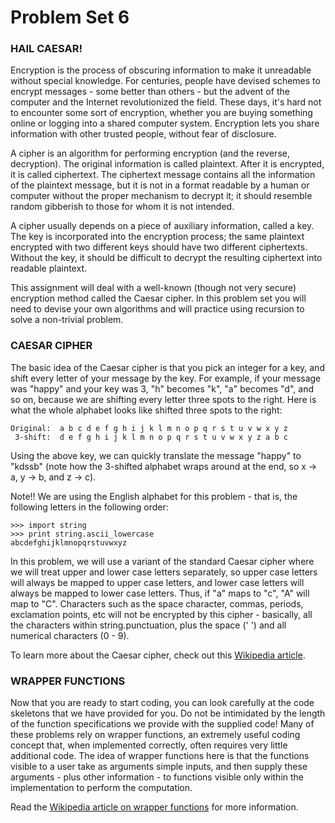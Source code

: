 # Problem Set 6

### HAIL CAESAR!

Encryption is the process of obscuring information to make it unreadable without special knowledge. For centuries, people have devised schemes to encrypt messages - some better than others - but the advent of the computer and the Internet revolutionized the field. These days, it's hard not to encounter some sort of encryption, whether you are buying something online or logging into a shared computer system. Encryption lets you share information with other trusted people, without fear of disclosure.

A cipher is an algorithm for performing encryption (and the reverse, decryption). The original information is called plaintext. After it is encrypted, it is called ciphertext. The ciphertext message contains all the information of the plaintext message, but it is not in a format readable by a human or computer without the proper mechanism to decrypt it; it should resemble random gibberish to those for whom it is not intended.

A cipher usually depends on a piece of auxiliary information, called a key. The key is incorporated into the encryption process; the same plaintext encrypted with two different keys should have two different ciphertexts. Without the key, it should be difficult to decrypt the resulting ciphertext into readable plaintext.

This assignment will deal with a well-known (though not very secure) encryption method called the Caesar cipher. In this problem set you will need to devise your own algorithms and will practice using recursion to solve a non-trivial problem.

### CAESAR CIPHER

The basic idea of the Caesar cipher is that you pick an integer for a key, and shift every letter of your message by the key. For example, if your message was "happy" and your key was 3, "h" becomes "k", "a" becomes "d", and so on, because we are shifting every letter three spots to the right. Here is what the whole alphabet looks like shifted three spots to the right:

	Original:  a b c d e f g h i j k l m n o p q r s t u v w x y z
	 3-shift:  d e f g h i j k l m n o p q r s t u v w x y z a b c
 
Using the above key, we can quickly translate the message "happy" to "kdssb" (note how the 3-shifted alphabet wraps around at the end, so x -> a, y -> b, and z -> c).

Note!! We are using the English alphabet for this problem - that is, the following letters in the following order:

    >>> import string
    >>> print string.ascii_lowercase
    abcdefghijklmnopqrstuvwxyz

In this problem, we will use a variant of the standard Caesar cipher where we will treat upper and lower case letters separately, so upper case letters will always be mapped to upper case letters, and lower case letters will always be mapped to lower case letters. Thus, if "a" maps to "c", "A" will map to "C". Characters such as the space character, commas, periods, exclamation points, etc will not be encrypted by this cipher - basically, all the characters within string.punctuation, plus the space (' ') and all numerical characters (0 - 9).

To learn more about the Caesar cipher, check out this [Wikipedia article](http://en.wikipedia.org/wiki/Caesar_cipher "Wikipedia article").

### WRAPPER FUNCTIONS

Now that you are ready to start coding, you can look carefully at the code skeletons that we have provided for you. Do not be intimidated by the length of the function specifications we provide with the supplied code! Many of these problems rely on wrapper functions, an extremely useful coding concept that, when implemented correctly, often requires very little additional code. The idea of wrapper functions here is that the functions visible to a user take as arguments simple inputs, and then supply these arguments - plus other information - to functions visible only within the implementation to perform the computation.

Read the [Wikipedia article on wrapper functions](http://en.wikipedia.org/wiki/Wrapper_function "Wikipedia article on wrapper functions") for more information.

 



